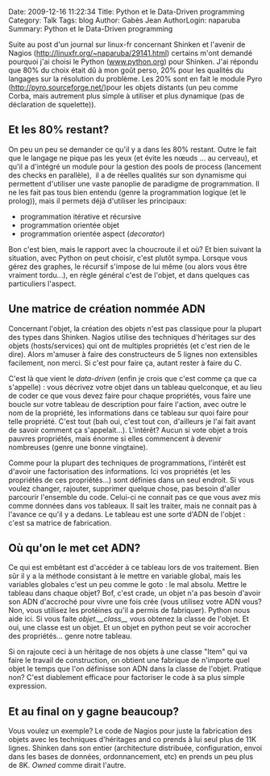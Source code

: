 Date: 2009-12-16 11:22:34
Title: Python et le Data-Driven programming
Category: Talk
Tags: blog
Author: Gabès Jean
AuthorLogin: naparuba
Summary: Python et le Data-Driven programming




Suite au post d'un journal sur linux-fr concernant Shinken et l'avenir de Nagios (<a href="http://linuxfr.org/~naparuba/29141.html">http://linuxfr.org/~naparuba/29141.html</a>) certains m'ont demandé pourquoi j'ai choisi le Python (<a href="http://www.python.org">www.python.org</a>) pour Shinken. J'ai répondu que 80% du choix était dû à mon goût perso, 20% pour les qualités du langages sur la résolution du problème. Les 20% sont en fait le module Pyro (<a href="http://pyro.sourceforge.net/">http://pyro.sourceforge.net/</a>)pour les objets distants (un peu comme Corba, mais autrement plus simple à utiliser et plus dynamique (pas de déclaration de squelette)).
<h2>Et les 80% restant?</h2>
On peu un peu se demander ce qu'il y a dans les 80% restant. Outre le fait que le langage ne pique pas les yeux (et évite les nœuds ... au cerveau), et qu'il a d'intégré un module pour la gestion des pools de process (lancement des checks en parallèle),  il a de réelles qualités sur son dynamisme qui permettent d'utiliser une vaste panoplie de paradigme de programmation. Il ne les fait pas tous bien entendu (genre la programmation logique (et le prolog)), mais il permets déjà d'utiliser les principaux:
<ul>
	<li>programmation itérative et récursive</li>
	<li>programmation orientée objet</li>
	<li>programmation orientée aspect (<em>decorator</em>)</li>
</ul>
Bon c'est bien, mais le rapport avec la choucroute il et où? Et bien suivant la situation, avec Python on peut choisir, c'est plutôt sympa. Lorsque vous gérez des graphes, le récursif s'impose de lui même (ou alors vous être vraiment tordu...), en règle général c'est de l'objet, et dans quelques cas particuliers l'aspect.
<h2>Une matrice de création nommée ADN</h2>
Concernant l'objet, la création des objets n'est pas classique pour la plupart des types dans Shinken. Nagios utilise des techniques d'héritages sur des objets (hosts/services) qui ont de multiples propriétés (et c'est rien de le dire). Alors m'amuser à faire des constructeurs de 5 lignes non extensibles facilement, non merci. Si c'est pour faire ça, autant rester à faire du C.

C'est là que vient le <em>data-driven</em> (enfin je crois que c'est comme ça que ca s'appelle) : vous décrivez votre objet dans un tableau quelconque, et au lieu de coder ce que vous devez faire pour chaque propriétés, vous faire une boucle sur votre tableau de description pour faire l'action, avec outre le nom de la propriété, les informations dans ce tableau sur quoi faire pour telle propriété. C'est tout (bah oui, c'est tout con, d'ailleurs je l'ai fait avant de savoir comment ça s'appelait...). L'intérêt? Aucun si vote objet a trois pauvres propriétés, mais énorme si elles commencent à devenir nombreuses (genre une bonne vingtaine).

Comme pour la plupart des techniques de programmations, l'intérêt est d'avoir une factorisation des informations. Ici vos propriétés (et les propriétés de ces propriétés...) sont définies dans un seul endroit. Si vous voulez changer, rajouter, supprimer quelque chose, pas besoin d'aller parcourir l'ensemble du code. Celui-ci ne connait pas ce que vous avez mis comme données dans vos tableaux. Il sait les traiter, mais ne connait pas à l'avance ce qu'il y a dedans. Le tableau est une sorte d'ADN de l'objet : c'est sa matrice de fabrication.
<h2>Où qu'on le met cet ADN?</h2>
Ce qui est embêtant est d'accéder à ce tableau lors de vos traitement. Bien sûr il y a la méthode consistant à le mettre en variable global, mais les variables globales c'est un peu comme le goto : le mal absolu. Mettre le tableau dans chaque objet? Bof, c'est crade, un objet n'a pas besoin d'avoir son ADN d'accroché pour vivre une fois crée (vous utilisez votre ADN vous? Non, vous utilisez les protéines qu'il a permis de fabriquer). Python nous aide ici. Si vous faite <em>objet.__class__</em> vous obtenez la classe de l'objet. Et oui, une classe est un objet. Et un objet en python peut se voir accrocher des propriétés... genre notre tableau.

Si on rajoute ceci à un héritage de nos objets à une classe "Item" qui va faire le travail de construction, on obtient une fabrique de n'importe quel objet le temps que l'on définisse son ADN dans la classe de l'objet. Pratique non? C'est diablement efficace pour factoriser le code à sa plus simple expression.
<h2>Et au final on y gagne beaucoup?</h2>
Vous voulez un exemple? Le code de Nagios pour juste la fabrication des objets avec les techniques d'héritages and co prends à lui seul plus de 11K lignes. Shinken dans son entier (architecture distribuée, configuration, envoi dans les bases de données, ordonnancement, etc) en prends un peu plus de 8K. <em>Owned</em> comme dirait l'autre.
